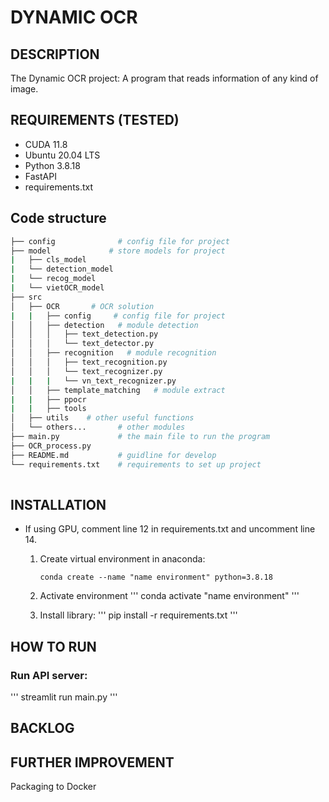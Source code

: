 # DYNAMIC OCR

## DESCRIPTION
The Dynamic OCR project: A program that reads information of any kind of image. 


## REQUIREMENTS (TESTED)
- CUDA 11.8
- Ubuntu 20.04 LTS
- Python 3.8.18
- FastAPI
- requirements.txt

## Code structure
```bash
├── config              # config file for project
├── model             # store models for project
|   ├── cls_model
|   └── detection_model
|   └── recog_model
|   └── vietOCR_model
├── src    
│   ├── OCR       # OCR solution
|   |   ├── config     # config file for project
│   │   ├── detection   # module detection
│   │   │   ├── text_detection.py
│   │   │   └── text_detector.py
│   │   ├── recognition   # module recognition
│   │   │   ├── text_recognition.py
│   │   │   └── text_recognizer.py
|   |   |   └── vn_text_recognizer.py
│   │   ├── template_matching   # module extract 
|   |   ├── ppocr
|   |   ├── tools
│   ├── utils    # other useful functions
│   └── others...       # other modules
├── main.py             # the main file to run the program
├── OCR_process.py
├── README.md           # guidline for develop
└── requirements.txt    # requirements to set up project
    
```
## INSTALLATION
- If using GPU, comment line 12 in requirements.txt and uncomment line 14. 
    1. Create virtual environment in anaconda:
        ```
        conda create --name "name environment" python=3.8.18
        ```

    2. Activate environment
        '''
        conda activate "name environment"
        '''

    3. Install library:
        '''
        pip install -r requirements.txt
        '''

## HOW TO RUN
### Run API server:
'''
streamlit run main.py
'''

## BACKLOG
## FURTHER IMPROVEMENT
Packaging to Docker
